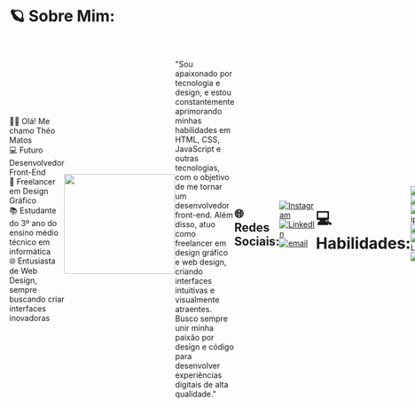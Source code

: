 # 🪐 Sobre Mim:
<div style="display: flex; align-items: center;">
  <div>
    <p>👦🏽 Olá! Me chamo Théo Matos<br>💻 Futuro Desenvolvedor Front-End<br>🎨 Freelancer em Design Gráfico<br>📚 Estudante do 3º ano do ensino médio técnico em informática<br>🌐 Entusiasta de Web Design, sempre buscando criar interfaces inovadoras</p>
    <br>
  </div>
  <div>
    <img src="https://media4.giphy.com/media/v1.Y2lkPTc5MGI3NjExNGt6azI4bWZjdXF3YzZnbGlzb2VvMXphbjB6dzRhdm52YXNhbjQ4bSZlcD12MV9pbnRlcm5hbF9naWZfYnlfaWQmY3Q9Zw/h58dtf5vTpjulO4M5o/giphy.gif" width="200" height="180" />
  </div>
   <div>
     <br>
    
   "Sou apaixonado por tecnologia e design, e estou constantemente aprimorando minhas habilidades em HTML, CSS, JavaScript e outras tecnologias, com o objetivo de me tornar um desenvolvedor front-end. Além disso, atuo como freelancer em design gráfico e web design, criando interfaces intuitivas e visualmente atraentes. Busco sempre unir minha paixão por design e código para desenvolver experiências digitais de alta qualidade." </p>
</div>


## 🌐 Redes Sociais:
[![Instagram](https://img.shields.io/badge/Instagram-%23E4405F.svg?logo=Instagram&logoColor=white)](https://instagram.com/theozmj) [![LinkedIn](https://img.shields.io/badge/LinkedIn-%230077B5.svg?logo=linkedin&logoColor=white)](https://www.linkedin.com/in/theomatos)
 [![email](https://img.shields.io/badge/Email-D14836?logo=gmail&logoColor=white)](mailto:theomatos.infor@gmail.com) 

# 💻 Habilidades:
![HTML5](https://img.shields.io/badge/html5-%23E34F26.svg?style=flat&logo=html5&logoColor=white) ![CSS3](https://img.shields.io/badge/css3-%231572B6.svg?style=flat&logo=css3&logoColor=white) ![JavaScript](https://img.shields.io/badge/javascript-%23323330.svg?style=flat&logo=javascript&logoColor=%23F7DF1E) ![Figma](https://img.shields.io/badge/figma-%23F24E1E.svg?style=flat&logo=figma&logoColor=white) ![Adobe Lightroom](https://img.shields.io/badge/Adobe%20Lightroom-31A8FF.svg?style=flat&logo=Adobe%20Lightroom&logoColor=white) ![Canva](https://img.shields.io/badge/Canva-%2300C4CC.svg?style=flat&logo=Canva&logoColor=white)



# 📊 GitHub Stats:
![](https://github-readme-stats.vercel.app/api?username=theomatosmj&theme=aura&hide_border=false&include_all_commits=false&count_private=false)<br/>
![](https://github-readme-streak-stats.herokuapp.com/?user=theomatosmj&theme=aura&hide_border=false)<br/>
![](https://github-readme-stats.vercel.app/api/top-langs/?username=theomatosmj&theme=aura&hide_border=false&include_all_commits=false&count_private=false&layout=compact)

